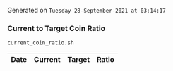 Generated on `Tuesday 28-September-2021 at 03:14:17`

### Current to Target Coin Ratio
`current_coin_ratio.sh`

Date|Current|Target|Ratio
---|---|---|---
